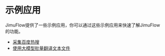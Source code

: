 # 示例应用

JimuFlow提供了一些示例应用，你可以通过这些示例应用来快速了解JimuFlow的功能。

* [采集百度热搜](collect_baidu_hot_searches/index.md)
* [使用大模型批量翻译文本文件](translate_files_using_llm/index.md)
